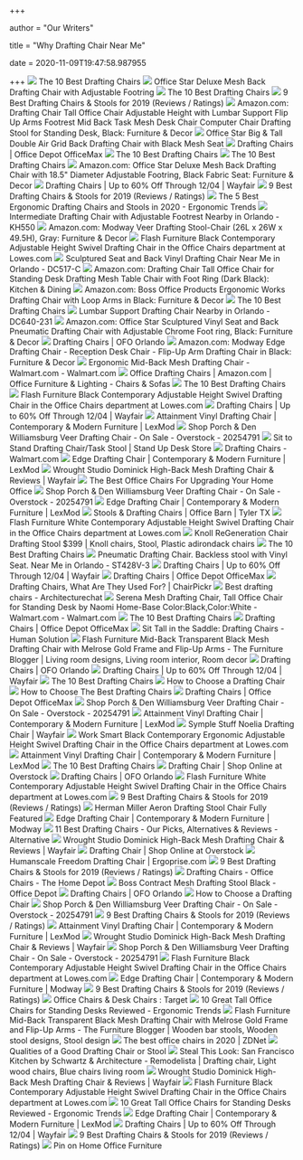 +++
        
author = "Our Writers"
        
title = "Why Drafting Chair Near Me"
        
date = 2020-11-09T19:47:58.987955
        
+++
[ ![](https://images-na.ssl-images-amazon.com/images/I/419RKAaITAL.jpg)](https://images-na.ssl-images-amazon.com/images/I/419RKAaITAL.jpg) The 10 Best Drafting Chairs
[ ![](https://images.costco-static.com/ImageDelivery/imageService?profileId=12026540&itemId=733863-847&recipeName=680)](https://images.costco-static.com/ImageDelivery/imageService?profileId=12026540&itemId=733863-847&recipeName=680) Office Star Deluxe Mesh Back Drafting Chair with Adjustable Footring
[ ![](https://images-na.ssl-images-amazon.com/images/I/414gFqmRcNL.jpg)](https://images-na.ssl-images-amazon.com/images/I/414gFqmRcNL.jpg) The 10 Best Drafting Chairs
[ ![](https://www.btod.com/blog/wp-content/uploads/2019/04/best-drafting-chairs-1-most-comfortable.jpg)](https://www.btod.com/blog/wp-content/uploads/2019/04/best-drafting-chairs-1-most-comfortable.jpg) 9 Best Drafting Chairs & Stools for 2019 (Reviews / Ratings)
[ ![](https://images-na.ssl-images-amazon.com/images/I/71DDzXFKBKL._AC_SL1500_.jpg)](https://images-na.ssl-images-amazon.com/images/I/71DDzXFKBKL._AC_SL1500_.jpg) Amazon.com: Drafting Chair Tall Office Chair Adjustable Height with Lumbar  Support Flip Up Arms Footrest Mid Back Task Mesh Desk Chair Computer Chair  Drafting Stool for Standing Desk, Black: Furniture & Decor
[ ![](https://images.costco-static.com/ImageDelivery/imageService?profileId=12026540&itemId=733972-847&recipeName=680)](https://images.costco-static.com/ImageDelivery/imageService?profileId=12026540&itemId=733972-847&recipeName=680) Office Star Big & Tall Double Air Grid Back Drafting Chair with Black Mesh  Seat
[ ![](https://media.officedepot.com/images/t_search,f_auto/products/1759195/Boss-Drafting-Stool-With-Arms-BlackChrome)](https://media.officedepot.com/images/t_search,f_auto/products/1759195/Boss-Drafting-Stool-With-Arms-BlackChrome) Drafting Chairs | Office Depot OfficeMax
[ ![](https://images-na.ssl-images-amazon.com/images/I/41lJEeSs2ML.jpg)](https://images-na.ssl-images-amazon.com/images/I/41lJEeSs2ML.jpg) The 10 Best Drafting Chairs
[ ![](https://images-na.ssl-images-amazon.com/images/I/41ip0OWQYPL.jpg)](https://images-na.ssl-images-amazon.com/images/I/41ip0OWQYPL.jpg) The 10 Best Drafting Chairs
[ ![](https://images-na.ssl-images-amazon.com/images/I/718hPBVApoL._AC_SL1500_.jpg)](https://images-na.ssl-images-amazon.com/images/I/718hPBVApoL._AC_SL1500_.jpg) Amazon.com: Office Star Deluxe Mesh Back Drafting Chair with 18.5" Diameter  Adjustable Footring, Black Fabric Seat: Furniture & Decor
[ ![](https://secure.img1-fg.wfcdn.com/im/96892241/resize-h600-w600%5Ecompr-r85/1495/14958656/Drafting+Chairs.jpg)](https://secure.img1-fg.wfcdn.com/im/96892241/resize-h600-w600%5Ecompr-r85/1495/14958656/Drafting+Chairs.jpg) Drafting Chairs | Up to 60% Off Through 12/04 | Wayfair
[ ![](https://www.btod.com/blog/wp-content/uploads/2019/04/9-best-drafting-chairs-2019-blog-header.jpg)](https://www.btod.com/blog/wp-content/uploads/2019/04/9-best-drafting-chairs-2019-blog-header.jpg) 9 Best Drafting Chairs & Stools for 2019 (Reviews / Ratings)
[ ![](http://ergonomictrends.com/wp-content/uploads/2018/05/best-drafting-chairs-stools-reviews.jpg)](http://ergonomictrends.com/wp-content/uploads/2018/05/best-drafting-chairs-stools-reviews.jpg) The 5 Best Ergonomic Drafting Chairs and Stools in 2020 - Ergonomic Trends
[ ![](https://www.ofo-orlando.com/wp-content/uploads/sites/4/2018/10/yhst-138104251258022_2384_198142865_large.jpg)](https://www.ofo-orlando.com/wp-content/uploads/sites/4/2018/10/yhst-138104251258022_2384_198142865_large.jpg) Intermediate Drafting Chair with Adjustable Footrest Nearby in Orlando -  KH550
[ ![](https://images-na.ssl-images-amazon.com/images/I/817us68ozeL._AC_SL1500_.jpg)](https://images-na.ssl-images-amazon.com/images/I/817us68ozeL._AC_SL1500_.jpg) Amazon.com: Modway Veer Drafting Stool-Chair (26L x 26W x 49.5H), Gray:  Furniture & Decor
[ ![](https://mobileimages.lowes.com/product/converted/889142/889142216704xl.jpg)](https://mobileimages.lowes.com/product/converted/889142/889142216704xl.jpg) Flash Furniture Black Contemporary Adjustable Height Swivel Drafting Chair  in the Office Chairs department at Lowes.com
[ ![](https://www.ofo-orlando.com/wp-content/uploads/sites/4/2018/10/yhst-138104251258022_2381_5715420628_055879e7-c314-4803-b225-cf41a2a18aaf_large.jpg)](https://www.ofo-orlando.com/wp-content/uploads/sites/4/2018/10/yhst-138104251258022_2381_5715420628_055879e7-c314-4803-b225-cf41a2a18aaf_large.jpg) Sculptured Seat and Back Vinyl Drafting Chair Near Me in Orlando - DC517-C
[ ![](https://m.media-amazon.com/images/I/71IDdJC3fJL._AC_SS350_.jpg)](https://m.media-amazon.com/images/I/71IDdJC3fJL._AC_SS350_.jpg) Amazon.com: Drafting Chair Tall Office Chair for Standing Desk Drafting  Mesh Table Chair with Foot Ring (Dark Black): Kitchen & Dining
[ ![](https://images-na.ssl-images-amazon.com/images/I/71hW7BH1IHL._AC_SY606_.jpg)](https://images-na.ssl-images-amazon.com/images/I/71hW7BH1IHL._AC_SY606_.jpg) Amazon.com: Boss Office Products Ergonomic Works Drafting Chair with Loop  Arms in Black: Furniture & Decor
[ ![](https://images-na.ssl-images-amazon.com/images/I/41DeteBElEL.jpg)](https://images-na.ssl-images-amazon.com/images/I/41DeteBElEL.jpg) The 10 Best Drafting Chairs
[ ![](https://www.ofo-orlando.com/wp-content/uploads/sites/4/2018/10/imgpsh_fullsize_large.jpg)](https://www.ofo-orlando.com/wp-content/uploads/sites/4/2018/10/imgpsh_fullsize_large.jpg) Lumbar Support Drafting Chair Nearby in Orlando - DC640-231
[ ![](https://m.media-amazon.com/images/I/61ep5DSm6JL._AC_SS350_.jpg)](https://m.media-amazon.com/images/I/61ep5DSm6JL._AC_SS350_.jpg) Amazon.com: Office Star Sculptured Vinyl Seat and Back Pneumatic Drafting  Chair with Adjustable Chrome Foot ring, Black: Furniture & Decor
[ ![](https://www.ofo-orlando.com/wp-content/uploads/sites/4/2018/10/yhst-138104251258022_2384_184254175_large-230x328.jpg)](https://www.ofo-orlando.com/wp-content/uploads/sites/4/2018/10/yhst-138104251258022_2384_184254175_large-230x328.jpg) Drafting Chairs | OFO Orlando
[ ![](https://images-na.ssl-images-amazon.com/images/I/710tDEa2o2L._AC_SX522_.jpg)](https://images-na.ssl-images-amazon.com/images/I/710tDEa2o2L._AC_SX522_.jpg) Amazon.com: Modway Edge Drafting Chair - Reception Desk Chair - Flip-Up Arm Drafting  Chair in Black: Furniture & Decor
[ ![](https://i5.walmartimages.com/asr/70e19827-88db-4011-b952-d7c82bd8db51_1.4e4bcedfd0ca62e52739c4289a8cbc56.jpeg?odnWidth=612&odnHeight=612&odnBg=ffffff)](https://i5.walmartimages.com/asr/70e19827-88db-4011-b952-d7c82bd8db51_1.4e4bcedfd0ca62e52739c4289a8cbc56.jpeg?odnWidth=612&odnHeight=612&odnBg=ffffff) Ergonomic Mid-Back Mesh Drafting Chair - Walmart.com - Walmart.com
[ ![](https://m.media-amazon.com/images/I/71bVwYGMPVL._AC_UL320_.jpg)](https://m.media-amazon.com/images/I/71bVwYGMPVL._AC_UL320_.jpg) Office Drafting Chairs | Amazon.com | Office Furniture & Lighting - Chairs  & Sofas
[ ![](https://images-na.ssl-images-amazon.com/images/I/41x-J-8JZTL.jpg)](https://images-na.ssl-images-amazon.com/images/I/41x-J-8JZTL.jpg) The 10 Best Drafting Chairs
[ ![](http://mobileimages.lowes.com/product/converted/889142/889142216704.jpg)](http://mobileimages.lowes.com/product/converted/889142/889142216704.jpg) Flash Furniture Black Contemporary Adjustable Height Swivel Drafting Chair  in the Office Chairs department at Lowes.com
[ ![](https://secure.img1-fg.wfcdn.com/im/81358926/resize-h310-w310%5Ecompr-r85/1241/124102735/fabric-drafting-chair.jpg)](https://secure.img1-fg.wfcdn.com/im/81358926/resize-h310-w310%5Ecompr-r85/1241/124102735/fabric-drafting-chair.jpg) Drafting Chairs | Up to 60% Off Through 12/04 | Wayfair
[ ![](https://www.lexmod.com/globalassets/sites/workspace/drafting-chairs/eei-1422-blk_8_.jpg)](https://www.lexmod.com/globalassets/sites/workspace/drafting-chairs/eei-1422-blk_8_.jpg) Attainment Vinyl Drafting Chair | Contemporary & Modern Furniture | LexMod
[ ![](https://ak1.ostkcdn.com/images/products/20254791/Porch-Den-Williamsburg-Veer-Drafting-Chair-065f7b7c-5a60-4a7e-bdcb-c1f8ae68e2d0_600.jpg?impolicy=medium)](https://ak1.ostkcdn.com/images/products/20254791/Porch-Den-Williamsburg-Veer-Drafting-Chair-065f7b7c-5a60-4a7e-bdcb-c1f8ae68e2d0_600.jpg?impolicy=medium) Shop Porch & Den Williamsburg Veer Drafting Chair - On Sale - Overstock -  20254791
[ ![](https://smhttp-ssl-79919.nexcesscdn.net/media/catalog/product/cache/da8dce626b33df6ff0c15a474b73846d/s/u/sud-chair-4-high.jpg)](https://smhttp-ssl-79919.nexcesscdn.net/media/catalog/product/cache/da8dce626b33df6ff0c15a474b73846d/s/u/sud-chair-4-high.jpg) Sit to Stand Drafting Chair/Task Stool | Stand Up Desk Store
[ ![](https://i5.walmartimages.com/asr/e43ff6ee-13c7-48bc-94da-57d1beba5a7e_2.8b9334c10dc63c1538e2b1cd53ea9744.jpeg?odnHeight=180&odnWidth=180&odnBg=ffffff)](https://i5.walmartimages.com/asr/e43ff6ee-13c7-48bc-94da-57d1beba5a7e_2.8b9334c10dc63c1538e2b1cd53ea9744.jpeg?odnHeight=180&odnWidth=180&odnBg=ffffff) Drafting Chairs - Walmart.com
[ ![](https://www.lexmod.com/globalassets/sites/workspace/drafting-chairs/eei-211-blk_1_3.jpg?w=450&h=450&quality=70)](https://www.lexmod.com/globalassets/sites/workspace/drafting-chairs/eei-211-blk_1_3.jpg?w=450&h=450&quality=70) Edge Drafting Chair | Contemporary & Modern Furniture | LexMod
[ ![](https://secure.img1-fg.wfcdn.com/im/11327360/compr-r85/3693/36935295/dominick-high-back-mesh-drafting-chair.jpg)](https://secure.img1-fg.wfcdn.com/im/11327360/compr-r85/3693/36935295/dominick-high-back-mesh-drafting-chair.jpg) Wrought Studio Dominick High-Back Mesh Drafting Chair & Reviews | Wayfair
[ ![](https://specials-images.forbesimg.com/imageserve/5eea485bdb3b680006a1e736/960x0.jpg?cropX1=0&cropX2=800&cropY1=233&cropY2=766)](https://specials-images.forbesimg.com/imageserve/5eea485bdb3b680006a1e736/960x0.jpg?cropX1=0&cropX2=800&cropY1=233&cropY2=766) The Best Office Chairs For Upgrading Your Home Office
[ ![](https://ak1.ostkcdn.com/images/products/20254791/Porch-Den-Williamsburg-Veer-Drafting-Chair-9d40abe5-6da4-49d2-9244-0972ef34a950_600.jpg?impolicy=medium)](https://ak1.ostkcdn.com/images/products/20254791/Porch-Den-Williamsburg-Veer-Drafting-Chair-9d40abe5-6da4-49d2-9244-0972ef34a950_600.jpg?impolicy=medium) Shop Porch & Den Williamsburg Veer Drafting Chair - On Sale - Overstock -  20254791
[ ![](https://www.lexmod.com/globalassets/sites/workspace/drafting-chairs/eei-211-blk_11_.jpg)](https://www.lexmod.com/globalassets/sites/workspace/drafting-chairs/eei-211-blk_11_.jpg) Edge Drafting Chair | Contemporary & Modern Furniture | LexMod
[ ![](https://media.officebarn.biz/wp-content/uploads/2020/09/14121918/0001258_enwork-mestool-mid-back-stool-400x400.jpeg)](https://media.officebarn.biz/wp-content/uploads/2020/09/14121918/0001258_enwork-mestool-mid-back-stool-400x400.jpeg) Stools & Drafting Chairs | Office Barn | Tyler TX
[ ![](http://images.lowes.com/product/converted/812581/812581010800_11568497.jpg)](http://images.lowes.com/product/converted/812581/812581010800_11568497.jpg) Flash Furniture White Contemporary Adjustable Height Swivel Drafting Chair  in the Office Chairs department at Lowes.com
[ ![](https://i.pinimg.com/736x/a7/f3/84/a7f38418a8fe209c75fabf6bee6297af.jpg)](https://i.pinimg.com/736x/a7/f3/84/a7f38418a8fe209c75fabf6bee6297af.jpg) Knoll ReGeneration Chair Drafting Stool $399 | Knoll chairs, Stool, Plastic  adirondack chairs
[ ![](https://i.ytimg.com/vi/yNyKoZr-Uxc/hqdefault.jpg)](https://i.ytimg.com/vi/yNyKoZr-Uxc/hqdefault.jpg) The 10 Best Drafting Chairs
[ ![](https://www.ofo-orlando.com/wp-content/uploads/sites/4/2018/10/yhst-138104251258022_2385_274425735_large.jpg)](https://www.ofo-orlando.com/wp-content/uploads/sites/4/2018/10/yhst-138104251258022_2385_274425735_large.jpg) Pneumatic Drafting Chair. Backless stool with Vinyl Seat. Near Me in  Orlando - ST428V-3
[ ![](https://secure.img1-fg.wfcdn.com/im/79403857/resize-h160-w160%5Ecompr-r85/1297/129797489/Hirst+Mesh+Drafting+Chair.jpg)](https://secure.img1-fg.wfcdn.com/im/79403857/resize-h160-w160%5Ecompr-r85/1297/129797489/Hirst+Mesh+Drafting+Chair.jpg) Drafting Chairs | Up to 60% Off Through 12/04 | Wayfair
[ ![](https://media.officedepot.com/images/t_search,f_auto/products/822549/WorkPro-Quantum-9000-Mesh-Series-Mid)](https://media.officedepot.com/images/t_search,f_auto/products/822549/WorkPro-Quantum-9000-Mesh-Series-Mid) Drafting Chairs | Office Depot OfficeMax
[ ![](https://chairpickr.com/wp-content/uploads/2019/11/Drafting-Chair_Eurotech_Apollo-1.jpg)](https://chairpickr.com/wp-content/uploads/2019/11/Drafting-Chair_Eurotech_Apollo-1.jpg) Drafting Chairs, What Are They Used For? | ChairPickr
[ ![](https://architecturechat.com/wp-content/uploads/2019/02/best-drafting-chairs-for-architects-and-designers.png)](https://architecturechat.com/wp-content/uploads/2019/02/best-drafting-chairs-for-architects-and-designers.png) Best drafting chairs - Architecturechat
[ ![](https://i5.walmartimages.com/asr/5e017304-119c-4c97-9ce2-489ae6b02794_1.7e173d426f3a435b686c09f78099208b.jpeg)](https://i5.walmartimages.com/asr/5e017304-119c-4c97-9ce2-489ae6b02794_1.7e173d426f3a435b686c09f78099208b.jpeg) Serena Mesh Drafting Chair, Tall Office Chair for Standing Desk by Naomi  Home-Base Color:Black,Color:White - Walmart.com - Walmart.com
[ ![](https://images-na.ssl-images-amazon.com/images/I/41bpEJGtnUL.jpg)](https://images-na.ssl-images-amazon.com/images/I/41bpEJGtnUL.jpg) The 10 Best Drafting Chairs
[ ![](https://media.officedepot.com/images/t_search,f_auto/products/9491786/HON-Prominent-High-Back-Task-Stool)](https://media.officedepot.com/images/t_search,f_auto/products/9491786/HON-Prominent-High-Back-Task-Stool) Drafting Chairs | Office Depot OfficeMax
[ ![](https://cdn11.bigcommerce.com/s-492apnl0xy/images/stencil/300x300/uploaded_images/sit-tall-in-the-saddle-drafting-chairs-thumb.jpg?t=1488234877)](https://cdn11.bigcommerce.com/s-492apnl0xy/images/stencil/300x300/uploaded_images/sit-tall-in-the-saddle-drafting-chairs-thumb.jpg?t=1488234877) Sit Tall in the Saddle: Drafting Chairs - Human Solution
[ ![](https://i.pinimg.com/474x/17/d4/c4/17d4c4170a554a592df037e9b9715c55.jpg)](https://i.pinimg.com/474x/17/d4/c4/17d4c4170a554a592df037e9b9715c55.jpg) Flash Furniture Mid-Back Transparent Black Mesh Drafting Chair with Melrose  Gold Frame and Flip-Up Arms - The Furniture Blogger | Living room designs,  Living room interior, Room decor
[ ![](https://www.ofo-orlando.com/wp-content/uploads/sites/4/2018/10/yhst-138104251258022_2385_275368945_large-230x231.jpg)](https://www.ofo-orlando.com/wp-content/uploads/sites/4/2018/10/yhst-138104251258022_2385_275368945_large-230x231.jpg) Drafting Chairs | OFO Orlando
[ ![](https://secure.img1-fg.wfcdn.com/im/65102264/resize-h310-w310%5Ecompr-r85/5874/58740711/interval-series-drafting-chair.jpg)](https://secure.img1-fg.wfcdn.com/im/65102264/resize-h310-w310%5Ecompr-r85/5874/58740711/interval-series-drafting-chair.jpg) Drafting Chairs | Up to 60% Off Through 12/04 | Wayfair
[ ![](https://images.squarespace-cdn.com/content/v1/556b5950e4b07e55e369809c/1526018304048-OL8S4RXAHJZEX4AKY5YA/ke17ZwdGBToddI8pDm48kCX-V5vw-8h9IBXN10-_8XN7gQa3H78H3Y0txjaiv_0fDoOvxcdMmMKkDsyUqMSsMWxHk725yiiHCCLfrh8O1z4YTzHvnKhyp6Da-NYroOW3ZGjoBKy3azqku80C789l0p4Wyba38KfG317vYluk45_zZdtnDCZTLKcP2mivxmYi50xvY5saIGKMgOza9mH4XA/drafting+chair.jpeg)](https://images.squarespace-cdn.com/content/v1/556b5950e4b07e55e369809c/1526018304048-OL8S4RXAHJZEX4AKY5YA/ke17ZwdGBToddI8pDm48kCX-V5vw-8h9IBXN10-_8XN7gQa3H78H3Y0txjaiv_0fDoOvxcdMmMKkDsyUqMSsMWxHk725yiiHCCLfrh8O1z4YTzHvnKhyp6Da-NYroOW3ZGjoBKy3azqku80C789l0p4Wyba38KfG317vYluk45_zZdtnDCZTLKcP2mivxmYi50xvY5saIGKMgOza9mH4XA/drafting+chair.jpeg) The 10 Best Drafting Chairs
[ ![](https://www.draftingsuppliesdew.com/Shared/images/product/Alvin/dc310.jpg)](https://www.draftingsuppliesdew.com/Shared/images/product/Alvin/dc310.jpg) How to Choose a Drafting Chair
[ ![](http://blog.officechairsunlimited.com/wp-content/uploads/2014/07/freedom_headrest_pole_1-268x300.jpg)](http://blog.officechairsunlimited.com/wp-content/uploads/2014/07/freedom_headrest_pole_1-268x300.jpg) How to Choose The Best Drafting Chairs
[ ![](https://media.officedepot.com/images/t_search,f_auto/products/1846171/Sculptured-Seat-and-Back-Vinyl-Drafting)](https://media.officedepot.com/images/t_search,f_auto/products/1846171/Sculptured-Seat-and-Back-Vinyl-Drafting) Drafting Chairs | Office Depot OfficeMax
[ ![](https://ak1.ostkcdn.com/images/products/20254791/Porch-Den-Williamsburg-Veer-Drafting-Chair-af24f491-15fb-4532-9395-df1e1905754f_600.jpg?impolicy=medium)](https://ak1.ostkcdn.com/images/products/20254791/Porch-Den-Williamsburg-Veer-Drafting-Chair-af24f491-15fb-4532-9395-df1e1905754f_600.jpg?impolicy=medium) Shop Porch & Den Williamsburg Veer Drafting Chair - On Sale - Overstock -  20254791
[ ![](https://www.lexmod.com/globalassets/sites/workspace/drafting-chairs/eei-1422-blk_1_.jpg?w=450&h=450&quality=70)](https://www.lexmod.com/globalassets/sites/workspace/drafting-chairs/eei-1422-blk_1_.jpg?w=450&h=450&quality=70) Attainment Vinyl Drafting Chair | Contemporary & Modern Furniture | LexMod
[ ![](https://secure.img1-fg.wfcdn.com/im/46739517/resize-h340-p1-w340%5Ecompr-r70/7893/78937989/Noelia+Drafting+Chair.jpg)](https://secure.img1-fg.wfcdn.com/im/46739517/resize-h340-p1-w340%5Ecompr-r70/7893/78937989/Noelia+Drafting+Chair.jpg) Symple Stuff Noelia Drafting Chair | Wayfair
[ ![](http://images.lowes.com/product/converted/090234/090234030287_11438467lg.jpg)](http://images.lowes.com/product/converted/090234/090234030287_11438467lg.jpg) Work Smart Black Contemporary Ergonomic Adjustable Height Swivel Drafting  Chair in the Office Chairs department at Lowes.com
[ ![](https://www.lexmod.com/globalassets/sites/workspace/drafting-chairs/eei-1422-blk_2_.jpg)](https://www.lexmod.com/globalassets/sites/workspace/drafting-chairs/eei-1422-blk_2_.jpg) Attainment Vinyl Drafting Chair | Contemporary & Modern Furniture | LexMod
[ ![](https://images-na.ssl-images-amazon.com/images/I/41tLUP%2B9PFL.jpg)](https://images-na.ssl-images-amazon.com/images/I/41tLUP%2B9PFL.jpg) The 10 Best Drafting Chairs
[ ![](https://ak1.ostkcdn.com/images/products/is/images/direct/679f156b411538bb3f8f534814f2d41947d6f0d2/Home-Office-Swivel-Desk-Task-Chair.jpg?imwidth=480&impolicy=medium)](https://ak1.ostkcdn.com/images/products/is/images/direct/679f156b411538bb3f8f534814f2d41947d6f0d2/Home-Office-Swivel-Desk-Task-Chair.jpg?imwidth=480&impolicy=medium) Drafting Chair | Shop Online at Overstock
[ ![](https://www.ofo-orlando.com/wp-content/uploads/sites/4/2018/10/yhst-138104251258022_2384_184638396_large-230x352.jpg)](https://www.ofo-orlando.com/wp-content/uploads/sites/4/2018/10/yhst-138104251258022_2384_184638396_large-230x352.jpg) Drafting Chairs | OFO Orlando
[ ![](http://mobileimages.lowes.com/product/converted/812581/812581010800.jpg)](http://mobileimages.lowes.com/product/converted/812581/812581010800.jpg) Flash Furniture White Contemporary Adjustable Height Swivel Drafting Chair  in the Office Chairs department at Lowes.com
[ ![](https://www.btod.com/blog/wp-content/uploads/2019/04/best-drafting-chairs-6-best-big-and-tall.jpg)](https://www.btod.com/blog/wp-content/uploads/2019/04/best-drafting-chairs-6-best-big-and-tall.jpg) 9 Best Drafting Chairs & Stools for 2019 (Reviews / Ratings)
[ ![](https://cdn11.bigcommerce.com/s-rb8ue6qv0m/images/stencil/750x750/products/962/3394/AeronStool-2__78998.1510272972.jpg?c=2)](https://cdn11.bigcommerce.com/s-rb8ue6qv0m/images/stencil/750x750/products/962/3394/AeronStool-2__78998.1510272972.jpg?c=2) Herman Miller Aeron Drafting Stool Chair Fully Featured
[ ![](https://www.modway.com/globalassets/sites/workspace/drafting-chairs/eei-211-blk_2_3.jpg)](https://www.modway.com/globalassets/sites/workspace/drafting-chairs/eei-211-blk_2_3.jpg) Edge Drafting Chair | Contemporary & Modern Furniture | Modway
[ ![](https://alternative.me/images/cache/products/drafting-chairs/drafting-chairs-2731384.jpg)](https://alternative.me/images/cache/products/drafting-chairs/drafting-chairs-2731384.jpg) 11 Best Drafting Chairs - Our Picks, Alternatives & Reviews - Alternative
[ ![](https://secure.img1-fg.wfcdn.com/im/11393946/resize-h800-w800%5Ecompr-r85/1023/102329961/Dominick+High-Back+Mesh+Drafting+Chair.jpg)](https://secure.img1-fg.wfcdn.com/im/11393946/resize-h800-w800%5Ecompr-r85/1023/102329961/Dominick+High-Back+Mesh+Drafting+Chair.jpg) Wrought Studio Dominick High-Back Mesh Drafting Chair & Reviews | Wayfair
[ ![](https://ak1.ostkcdn.com/images/products/is/images/direct/88646fa15aa1756188fe83f889520f2285420ca2/EdgeMod-Brighton-Drafting-Chair.jpg?imwidth=480&impolicy=medium)](https://ak1.ostkcdn.com/images/products/is/images/direct/88646fa15aa1756188fe83f889520f2285420ca2/EdgeMod-Brighton-Drafting-Chair.jpg?imwidth=480&impolicy=medium) Drafting Chair | Shop Online at Overstock
[ ![](https://cdn11.bigcommerce.com/s-27510/images/stencil/original/products/103/462/humanscale-freedom-drafting-chair-lotus-crocus__14949.1294767528.jpg?c=2)](https://cdn11.bigcommerce.com/s-27510/images/stencil/original/products/103/462/humanscale-freedom-drafting-chair-lotus-crocus__14949.1294767528.jpg?c=2) Humanscale Freedom Drafting Chair | Ergoprise.com
[ ![](https://www.btod.com/blog/wp-content/uploads/2019/04/best-drafting-chairs-2-best-for-ergonomics.jpg)](https://www.btod.com/blog/wp-content/uploads/2019/04/best-drafting-chairs-2-best-for-ergonomics.jpg) 9 Best Drafting Chairs & Stools for 2019 (Reviews / Ratings)
[ ![](https://images.homedepot-static.com/productImages/89307f19-2daf-47b4-b667-a175893893f9/svn/black-edgemod-drafting-chairs-hd-289-blk-64_400_compressed.jpg)](https://images.homedepot-static.com/productImages/89307f19-2daf-47b4-b667-a175893893f9/svn/black-edgemod-drafting-chairs-hd-289-blk-64_400_compressed.jpg) Drafting Chairs - Office Chairs - The Home Depot
[ ![](https://media.officedepot.com/image/upload/b_rgb:FFFFFF,c_pad,dpr_1.0,f_auto,h_666,q_auto,w_500/c_pad,h_666,w_500/v1/products/291083/291083_o04_boss_contract_mesh_drafting_stool_021920?pgw=1)](https://media.officedepot.com/image/upload/b_rgb:FFFFFF,c_pad,dpr_1.0,f_auto,h_666,q_auto,w_500/c_pad,h_666,w_500/v1/products/291083/291083_o04_boss_contract_mesh_drafting_stool_021920?pgw=1) Boss Contract Mesh Drafting Stool Black - Office Depot
[ ![](https://www.ofo-orlando.com/wp-content/uploads/sites/4/2018/10/1_3450dd3b-4862-4b4a-9d74-aa0b21e60b32_large-230x299.jpg)](https://www.ofo-orlando.com/wp-content/uploads/sites/4/2018/10/1_3450dd3b-4862-4b4a-9d74-aa0b21e60b32_large-230x299.jpg) Drafting Chairs | OFO Orlando
[ ![](https://www.draftingsuppliesdew.com/shared/images/product/safco/6660BU.jpg)](https://www.draftingsuppliesdew.com/shared/images/product/safco/6660BU.jpg) How to Choose a Drafting Chair
[ ![](https://ak1.ostkcdn.com/images/products/is/images/direct/a99fc18744f11fa47438ae11cd8d10b713d8b41c/Porch-%26-Den-Williamsburg-Veer-Drafting-Chair.jpg?impolicy=medium)](https://ak1.ostkcdn.com/images/products/is/images/direct/a99fc18744f11fa47438ae11cd8d10b713d8b41c/Porch-%26-Den-Williamsburg-Veer-Drafting-Chair.jpg?impolicy=medium) Shop Porch & Den Williamsburg Veer Drafting Chair - On Sale - Overstock -  20254791
[ ![](https://www.btod.com/blog/wp-content/uploads/2019/04/best-drafting-chairs-5-best-white.jpg)](https://www.btod.com/blog/wp-content/uploads/2019/04/best-drafting-chairs-5-best-white.jpg) 9 Best Drafting Chairs & Stools for 2019 (Reviews / Ratings)
[ ![](https://www.lexmod.com/globalassets/sites/workspace/drafting-chairs/eei-1422-blk_4_.jpg)](https://www.lexmod.com/globalassets/sites/workspace/drafting-chairs/eei-1422-blk_4_.jpg) Attainment Vinyl Drafting Chair | Contemporary & Modern Furniture | LexMod
[ ![](https://secure.img1-fg.wfcdn.com/im/84657783/resize-h800-w800%5Ecompr-r85/3693/36935297/Dominick+High-Back+Mesh+Drafting+Chair.jpg)](https://secure.img1-fg.wfcdn.com/im/84657783/resize-h800-w800%5Ecompr-r85/3693/36935297/Dominick+High-Back+Mesh+Drafting+Chair.jpg) Wrought Studio Dominick High-Back Mesh Drafting Chair & Reviews | Wayfair
[ ![](https://ak1.ostkcdn.com/images/products/is/images/direct/a16d116c0bda4ab55b2e45c65dde0a479f62e699/Porch-%26-Den-Williamsburg-Veer-Drafting-Chair.jpg?impolicy=medium)](https://ak1.ostkcdn.com/images/products/is/images/direct/a16d116c0bda4ab55b2e45c65dde0a479f62e699/Porch-%26-Den-Williamsburg-Veer-Drafting-Chair.jpg?impolicy=medium) Shop Porch & Den Williamsburg Veer Drafting Chair - On Sale - Overstock -  20254791
[ ![](http://mobileimages.lowes.com/product/converted/889142/889142216704_11124536.jpg)](http://mobileimages.lowes.com/product/converted/889142/889142216704_11124536.jpg) Flash Furniture Black Contemporary Adjustable Height Swivel Drafting Chair  in the Office Chairs department at Lowes.com
[ ![](https://www.modway.com/globalassets/sites/workspace/drafting-chairs/eei-211-blk_4_2.jpg)](https://www.modway.com/globalassets/sites/workspace/drafting-chairs/eei-211-blk_4_2.jpg) Edge Drafting Chair | Contemporary & Modern Furniture | Modway
[ ![](https://www.btod.com/blog/wp-content/uploads/2019/04/best-drafting-chairs-9-best-heavy-duty.jpg)](https://www.btod.com/blog/wp-content/uploads/2019/04/best-drafting-chairs-9-best-heavy-duty.jpg) 9 Best Drafting Chairs & Stools for 2019 (Reviews / Ratings)
[ ![](https://target.scene7.com/is/image/Target/OfficeChairs-200326-1585252166913)](https://target.scene7.com/is/image/Target/OfficeChairs-200326-1585252166913) Office Chairs & Desk Chairs : Target
[ ![](http://ergonomictrends.com/wp-content/uploads/2020/08/NOUHAUS-ErgoDraft-Drafting-Chair-Review.jpg)](http://ergonomictrends.com/wp-content/uploads/2020/08/NOUHAUS-ErgoDraft-Drafting-Chair-Review.jpg) 10 Great Tall Office Chairs for Standing Desks Reviewed - Ergonomic Trends
[ ![](https://i.pinimg.com/736x/ab/8d/8c/ab8d8c831bd199ffb4612fdbc90a227f.jpg)](https://i.pinimg.com/736x/ab/8d/8c/ab8d8c831bd199ffb4612fdbc90a227f.jpg) Flash Furniture Mid-Back Transparent Black Mesh Drafting Chair with Melrose  Gold Frame and Flip-Up Arms - The Furniture Blogger | Wooden bar stools,  Wooden stool designs, Stool design
[ ![](https://zdnet4.cbsistatic.com/hub/i/2020/01/17/c0ad1bc6-1ebd-44b4-a35b-3f8aae0e3b21/office-chair-4.jpg)](https://zdnet4.cbsistatic.com/hub/i/2020/01/17/c0ad1bc6-1ebd-44b4-a35b-3f8aae0e3b21/office-chair-4.jpg) The best office chairs in 2020 | ZDNet
[ ![](https://i1.wp.com/blog.officechairsunlimited.com/wp-content/uploads/2013/03/drafting1-l-189x3001.jpg?resize=189%2C300)](https://i1.wp.com/blog.officechairsunlimited.com/wp-content/uploads/2013/03/drafting1-l-189x3001.jpg?resize=189%2C300) Qualities of a Good Drafting Chair or Stool
[ ![](https://i.pinimg.com/originals/4b/90/16/4b901630887c3f83cf1980cfd029f279.jpg)](https://i.pinimg.com/originals/4b/90/16/4b901630887c3f83cf1980cfd029f279.jpg) Steal This Look: San Francisco Kitchen by Schwartz & Architecture -  Remodelista | Drafting chair, Light wood chairs, Blue chairs living room
[ ![](https://secure.img1-fg.wfcdn.com/im/96008696/resize-h800-w800%5Ecompr-r85/3693/36935296/Dominick+High-Back+Mesh+Drafting+Chair.jpg)](https://secure.img1-fg.wfcdn.com/im/96008696/resize-h800-w800%5Ecompr-r85/3693/36935296/Dominick+High-Back+Mesh+Drafting+Chair.jpg) Wrought Studio Dominick High-Back Mesh Drafting Chair & Reviews | Wayfair
[ ![](http://images.lowes.com/product/converted/889142/889142216704_11124537.jpg)](http://images.lowes.com/product/converted/889142/889142216704_11124537.jpg) Flash Furniture Black Contemporary Adjustable Height Swivel Drafting Chair  in the Office Chairs department at Lowes.com
[ ![](http://ergonomictrends.com/wp-content/uploads/2019/11/OFM-Core-Mesh-Drafting-Chair-Review.jpg)](http://ergonomictrends.com/wp-content/uploads/2019/11/OFM-Core-Mesh-Drafting-Chair-Review.jpg) 10 Great Tall Office Chairs for Standing Desks Reviewed - Ergonomic Trends
[ ![](https://www.lexmod.com/globalassets/sites/workspace/drafting-chairs/eei-211.jpg?w=825)](https://www.lexmod.com/globalassets/sites/workspace/drafting-chairs/eei-211.jpg?w=825) Edge Drafting Chair | Contemporary & Modern Furniture | LexMod
[ ![](https://secure.img1-fg.wfcdn.com/im/96993656/compr-r85/6579/65793660/default.jpg)](https://secure.img1-fg.wfcdn.com/im/96993656/compr-r85/6579/65793660/default.jpg) Drafting Chairs | Up to 60% Off Through 12/04 | Wayfair
[ ![](https://www.btod.com/blog/wp-content/uploads/2019/04/best-drafting-chairs-4-best-extra-tall.jpg)](https://www.btod.com/blog/wp-content/uploads/2019/04/best-drafting-chairs-4-best-extra-tall.jpg) 9 Best Drafting Chairs & Stools for 2019 (Reviews / Ratings)
[ ![](https://i.pinimg.com/474x/d8/b5/e4/d8b5e491135f1ad84a64fb0834b10c45.jpg)](https://i.pinimg.com/474x/d8/b5/e4/d8b5e491135f1ad84a64fb0834b10c45.jpg) Pin on Home Office Furniture
